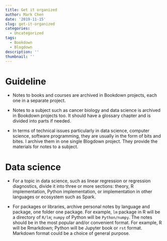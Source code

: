```yaml
---
title: Get it organized
author: Mark Chen
date: '2019-11-15'
slug: get-it-organized
categories:
  - Uncategorized
tags:
  - Bookdown
  - Blogdown
description: ''
thumbnail: ''
---
```


# Guideline

* Notes to books and courses are archived in Bookdown projects, each one in a separate project.

* Notes to a subject such as cancer biology and data science is archived in Bookdown projects too. It should have a glossary chapter and is divided into parts if needed.

* In terms of technical issues particularly in data science, computer science, software programming, they are usually in the form of bits and bites. I archive them in one single Blogdown project. They provide the materials for notes to a subject.

# Data science

* For a topic in data science, such as linear regression or regression diagnostics, divide it into three or more sections: theory, R implementation, Python implementation, or implementation in other languages or ecosystem such as Spark.

* For packages or libraries, archive personal notes by language and package, one folder one package. For example, `lm` package in R will be a directory of `R/lm`; `numpy` of Python will be `Python/numpy`. The notes should be in the most popular and/or convenient format. For example, R will be Rmarkdown; Python will be Jupyter book or `rst` format. Markdown format could be a choice of general purpose.




